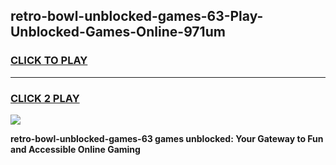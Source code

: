 
## retro-bowl-unblocked-games-63-Play-Unblocked-Games-Online-971um
<h3>
<a href="https://premium76.site?title=retro-bowl-unblocked-games-63&ref=24A">CLICK TO PLAY</a></h3>
<hr>

<h3>
<a href="https://premium76.site?title=retro-bowl-unblocked-games-63&ref=24A">CLICK 2 PLAY</a>
  
</h3>

<a href="https://premium76.site?title=retro-bowl-unblocked-games-63&ref=24A"><img src="https://clearcache.store/games.png"></a>


**retro-bowl-unblocked-games-63 games unblocked: Your Gateway to Fun and Accessible Online Gaming**
